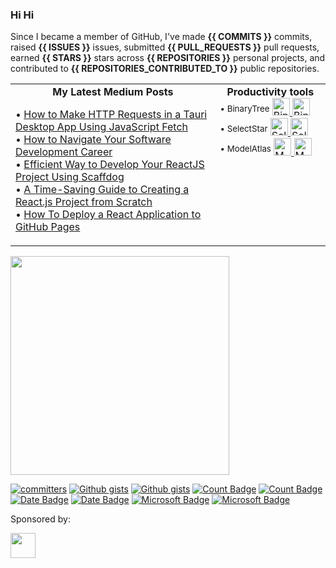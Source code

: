 <!-- “Wisdom tells me I am nothing. Love tells me I am everything. And between the two my life flows.” ― Nisargadatta Maharaj -->
<!-- Continuous Improvement Programme - CIP -->

<div>

### Hi Hi

Since I became a member of GitHub, I've made **{{ COMMITS }}** commits, raised **{{ ISSUES }}** issues, submitted **{{ PULL_REQUESTS }}** pull requests, earned **{{ STARS }}** stars across **{{ REPOSITORIES }}** personal projects, and contributed to **{{ REPOSITORIES_CONTRIBUTED_TO }}** public repositories.


<table>
<tr>
<td width="65%" valign="top">

<div align="center"> <b>My Latest Medium Posts</b> </div>

<!-- blog starts -->
• [How to Make HTTP Requests in a Tauri Desktop App Using JavaScript Fetch](https://levelup.gitconnected.com/how-to-make-http-requests-in-a-tauri-desktop-app-using-javascript-fetch-0820dc39271b?source=rss-4430950b9342------2)</br>
• [How to Navigate Your Software Development Career](https://levelup.gitconnected.com/how-to-navigate-your-software-development-career-b2f05f398672?source=rss-4430950b9342------2)</br>
• [Efficient Way to Develop Your ReactJS Project Using Scaffdog](https://levelup.gitconnected.com/efficient-way-to-develop-your-reactjs-project-using-scaffdog-8d7ecddfbd29?source=rss-4430950b9342------2)</br>
• [A Time-Saving Guide to Creating a React.js Project from Scratch](https://javascript.plainenglish.io/a-time-saving-guide-to-creating-a-react-js-project-from-scratch-50a8b4db1bed?source=rss-4430950b9342------2)</br>
• [How To Deploy a React Application to GitHub Pages](https://javascript.plainenglish.io/how-to-deploy-a-react-application-to-github-pages-e4f8890e1213?source=rss-4430950b9342------2)</br>
<!-- blog ends -->
     

 
</td>




<td width="35%" valign="top">


<div align="center"> <b>Productivity tools</b> </div>

<div align="left">
<sup> • BinaryTree</sup> 
     <a href="https://github.com/lifeparticle/binarytree">
          <picture>
               <source media="(prefers-color-scheme: dark)" srcset="https://github.com/user-attachments/assets/43c0016b-8cb2-4816-a583-1777c39ae61e">
               <source media="(prefers-color-scheme: light)" srcset="https://github.com/user-attachments/assets/0a1eb17d-2b12-46c5-82f6-a0dc727fe713">
               <img alt="BinaryTree" src="https://github.com/lifeparticle/lifeparticle/blob/master/gh_social_light.png" width="28">
          </picture>
     </a>
     <a href="https://binarytree.dev/">
          <picture>
               <source media="(prefers-color-scheme: dark)" srcset="https://github.com/user-attachments/assets/c5fe7c60-b979-45ae-87cb-b568f24c8d4f">
               <source media="(prefers-color-scheme: light)" srcset="https://github.com/user-attachments/assets/43604249-dba0-45ee-8786-224c909cd1e2">
               <img alt="BinaryTree" src="https://github.com/lifeparticle/lifeparticle/blob/master/gh_social_light.png" width="28">
          </picture>
     </a>
</br>
<sup> • SelectStar</sup>
     <a href="https://github.com/lifeparticle/SelectStar">
          <picture>
               <source media="(prefers-color-scheme: dark)" srcset="https://github.com/user-attachments/assets/43c0016b-8cb2-4816-a583-1777c39ae61e">
               <source media="(prefers-color-scheme: light)" srcset="https://github.com/user-attachments/assets/0a1eb17d-2b12-46c5-82f6-a0dc727fe713">
               <img alt="SelectStar" src="https://github.com/lifeparticle/lifeparticle/blob/master/gh_social_light.png" width="28">
          </picture>
     </a>
     <a href="https://selectstar.netlify.app/">
          <picture>
               <source media="(prefers-color-scheme: dark)" srcset="https://github.com/user-attachments/assets/c5fe7c60-b979-45ae-87cb-b568f24c8d4f">
               <source media="(prefers-color-scheme: light)" srcset="https://github.com/user-attachments/assets/43604249-dba0-45ee-8786-224c909cd1e2">
               <img alt="SelectStar" src="https://github.com/lifeparticle/lifeparticle/blob/master/gh_social_light.png" width="28">
          </picture>
     </a> </br>
<sup> • ModelAtlas</sup>
      <a href="https://github.com/lifeparticle/ModelAtlas-Meta">
          <picture>
               <source media="(prefers-color-scheme: dark)" srcset="https://github.com/user-attachments/assets/43c0016b-8cb2-4816-a583-1777c39ae61e">
               <source media="(prefers-color-scheme: light)" srcset="https://github.com/user-attachments/assets/0a1eb17d-2b12-46c5-82f6-a0dc727fe713">
               <img alt="ModelAtlas" src="https://github.com/lifeparticle/lifeparticle/blob/master/gh_social_light.png" width="28">
          </picture>
     </a>
     <a href="https://modelatlas.netlify.app/">
          <picture>
               <source media="(prefers-color-scheme: dark)" srcset="https://github.com/user-attachments/assets/c5fe7c60-b979-45ae-87cb-b568f24c8d4f">
               <source media="(prefers-color-scheme: light)" srcset="https://github.com/user-attachments/assets/43604249-dba0-45ee-8786-224c909cd1e2">
               <img alt="ModelAtlas" src="https://github.com/lifeparticle/lifeparticle/blob/master/gh_social_light.png" width="28">
          </picture>
     </a>



</div>

</td>
</tr>

</table>

<!-- programmer_humor_img starts -->
<a href="https://imgur.com/r/ProgrammerHumor/j7UMOSR"><img max-height="400" width="350" src="https://i.imgur.com/j7UMOSR.png"></a>
<!-- programmer_humor_img ends -->

<a href="https://user-badge.committers.top/australia/lifeparticle"><img src="https://user-badge.committers.top/australia/lifeparticle.svg" alt="committers" /></a>
[![Github gists](https://gist-count.vercel.app/api?username=lifeparticle#gh-dark-mode-only)](https://gist.github.com/lifeparticle#gh-dark-mode-only)
[![Github gists](https://gist-count.vercel.app/api?username=lifeparticle#gh-light-mode-only)](https://gist.github.com/lifeparticle#gh-light-mode-only)
[![Count Badge][count-dark]](count#gh-dark-mode-only)
[![Count Badge][count-light]](count#gh-light-mode-only)
[![Date Badge][date-dark]](date#gh-dark-mode-only)
[![Date Badge][date-light]](date#gh-light-mode-only)
[![Microsoft Badge][learn.microsoft-dark]](https://learn.microsoft.com/en-us/users/mahbubzaman/achievements?tab=tab-modules#gh-dark-mode-only)
[![Microsoft Badge][learn.microsoft-dark]](https://learn.microsoft.com/en-us/users/mahbubzaman/achievements?tab=tab-modules#gh-light-mode-only)


[count-dark]: https://komarev.com/ghpvc/?username=lifeparticle&style=flat&color=lightgrey&label=Profile%20Views#gh-dark-mode-only
[count-light]: https://komarev.com/ghpvc/?username=lifeparticle&style=flat&color=lightgrey&label=Profile%20Views#gh-light-mode-only

[date-dark]: https://img.shields.io/badge/Since-Jul,_2023-lightgrey#gh-dark-mode-only
[date-light]: https://img.shields.io/badge/Since-Jul,_2023-lightgrey#gh-light-mode-only

[learn.microsoft-dark]: https://img.shields.io/badge/learn.microsoft-achievements-lightgrey#gh-dark-mode-only
[learn.microsoft-light]: https://img.shields.io/badge/learn.microsoft-achievements-lightgrey#gh-light-mode-only

[portfolio]: https://mahbub.ninja/
[gist]: https://gist.github.com/lifeparticle
[aurthohin]: https://github.com/lifeparticle/Aurthohin

Sponsored by:

<a href="https://arreal.company/"><img height="40" src="https://github.com/user-attachments/assets/e55343ac-03df-48d5-983f-1ac6d9ffa0c7"></a>
